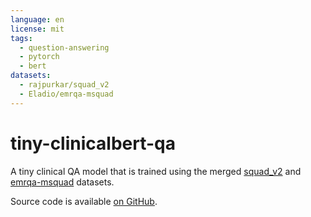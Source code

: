 ```yaml
---
language: en
license: mit
tags:
  - question-answering
  - pytorch
  - bert
datasets:
  - rajpurkar/squad_v2
  - Eladio/emrqa-msquad
---
```


# tiny-clinicalbert-qa

A tiny clinical QA model that is trained using the merged [squad_v2](https://huggingface.co/datasets/rajpurkar/squad_v2) and [emrqa-msquad](https://huggingface.co/datasets/Eladio/emrqa-msquad) datasets.

Source code is available [on GitHub](https://github.com/jon-edward/tiny-clinicalbert-qa).
